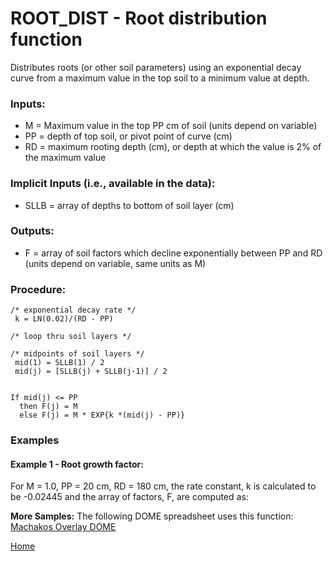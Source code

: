 # ROOT_DIST - Root distribution function

Distributes roots (or other soil parameters) using an exponential decay curve from a maximum value in the top soil to a minimum value at depth.

### Inputs:
* M = Maximum value in the top PP cm of soil (units depend on variable)
* PP = depth of top soil, or pivot point of curve (cm)
* RD = maximum rooting depth (cm), or depth at which the value is 2% of the maximum value

### Implicit Inputs (i.e., available in the data):
* SLLB = array of depths to bottom of soil layer (cm)

### Outputs:
* F = array of soil factors which decline exponentially between PP and RD (units depend on variable, same units as M)

### Procedure:

```
/* exponential decay rate */
 k = LN(0.02)/(RD - PP)

/* loop thru soil layers */ 

/* midpoints of soil layers */
 mid(1) = SLLB(1) / 2 
 mid(j) = [SLLB(j) + SLLB(j-1)] / 2

 
If mid(j) <= PP
  then F(j) = M
  else F(j) = M * EXP{k *(mid(j) - PP)}
``` 

### Examples

#### Example 1 - Root growth factor:


For M = 1.0, 
PP = 20 cm, 
RD = 180 cm, 
the rate constant, k is calculated to be -0.02445 and the array of factors, F, are computed as:

<!-- 
| sllb |  mid |     F |
|    5 |  2.5 | 1.000 |
|   15 |   10 | 1.000 |
|   30 | 22.5 | 0.941 |
|   60 |   45 | 0.543 |
|   90 |   75 | 0.261 |
|  120 |  105 | 0.125 |
|  150 |  135 | 0.060 |
|  180 |  165 | 0.029 | 
-->


<!-- ![image](https://raw.githubusercontent.com/agmip/agmip.github.io/master/docs/images/ROOT_DIST.png) -->


**More Samples:**
 The following DOME spreadsheet uses this function:
[Machakos Overlay DOME](https://github.com/agmip/json-translation-samples/blob/master/Maize_Machakos/raw/Field_Overlay-Machakos-MAZ.xlsx?raw=true)


[Home](index.md)